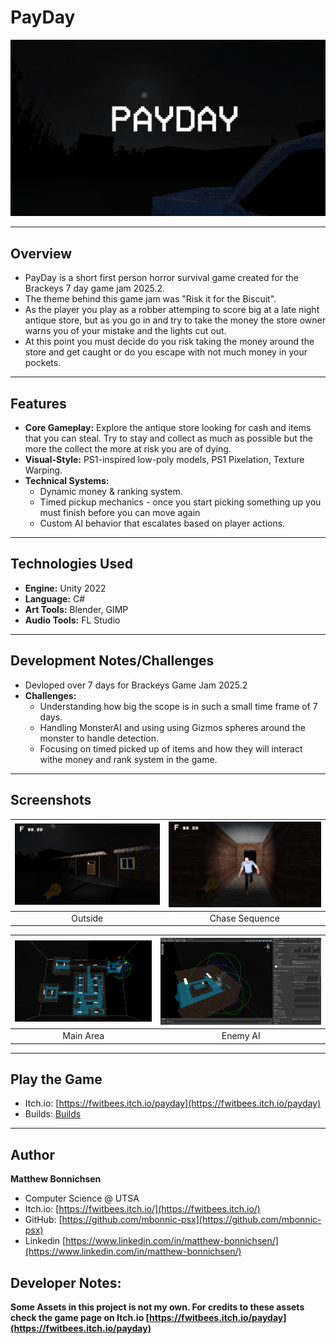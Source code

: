 # PayDay

![banner](https://github.com/mbonnic-psx/unity-game-project-payday/blob/main/Screenshots/Title%20Page.png)

---

## Overview

- PayDay is a short first person horror survival game created for the Brackeys 7 day game jam 2025.2.
- The theme behind this game jam was "Risk it for the Biscuit".
- As the player you play as a robber attemping to score big at a late night antique store, but as you go in and try to take the money the store owner warns you of your mistake and the lights cut out.
- At this point you must decide do you risk taking the money around the store and get caught or do you escape with not much money in your pockets.

--- 

## Features

- **Core Gameplay:** Explore the antique store looking for cash and items that you can steal. Try to stay and collect as much as possible but the more the collect the more at risk you are of dying.
- **Visual-Style:** PS1-inspired low-poly models, PS1 Pixelation, Texture Warping.
- **Technical Systems:**
  - Dynamic money & ranking system.
  - Timed pickup mechanics - once you start picking something up you must finish before you can move again
  - Custom AI behavior that escalates based on player actions.

---

## Technologies Used

- **Engine:** Unity 2022
- **Language:** C#
- **Art Tools:** Blender, GIMP
- **Audio Tools:** FL Studio

---

## Development Notes/Challenges

- Devloped over 7 days for Brackeys Game Jam 2025.2
- **Challenges:**
    - Understanding how big the scope is in such a small time frame of 7 days.
    - Handling MonsterAI and using using Gizmos spheres around the monster to handle detection.
    - Focusing on timed picked up of items and how they will interact withe money and rank system in the game.
 
---

## Screenshots

| ![Outside](https://github.com/mbonnic-psx/unity-game-project-payday/blob/main/Screenshots/Screenshot%20RIFTB.png) | ![Chase](https://github.com/mbonnic-psx/unity-game-project-payday/blob/main/Screenshots/Screenshot%20RIFTB%203.png)
|:--:|:--:|
| Outside | Chase Sequence |

| ![Main Area](https://github.com/mbonnic-psx/unity-game-project-payday/blob/main/Screenshots/main_area.png) | ![Enemy AI](https://github.com/mbonnic-psx/unity-game-project-payday/blob/main/Screenshots/enemyAI.png)
|:--:|:--:|
| Main Area | Enemy AI |

---

## Play the Game

- Itch.io: [https://fwitbees.itch.io/payday](https://fwitbees.itch.io/payday)
- Builds: [Builds](https://github.com/mbonnic-psx/unity-game-project-killer-eatz/tree/main/Builds)

---

## Author

**Matthew Bonnichsen**
- Computer Science @ UTSA
- Itch.io: [https://fwitbees.itch.io/](https://fwitbees.itch.io/)
- GitHub: [https://github.com/mbonnic-psx](https://github.com/mbonnic-psx)
- Linkedin [https://www.linkedin.com/in/matthew-bonnichsen/](https://www.linkedin.com/in/matthew-bonnichsen/)

## Developer Notes:

**Some Assets in this project is not my own. For credits to these assets check the game page on Itch.io [https://fwitbees.itch.io/payday](https://fwitbees.itch.io/payday)**
